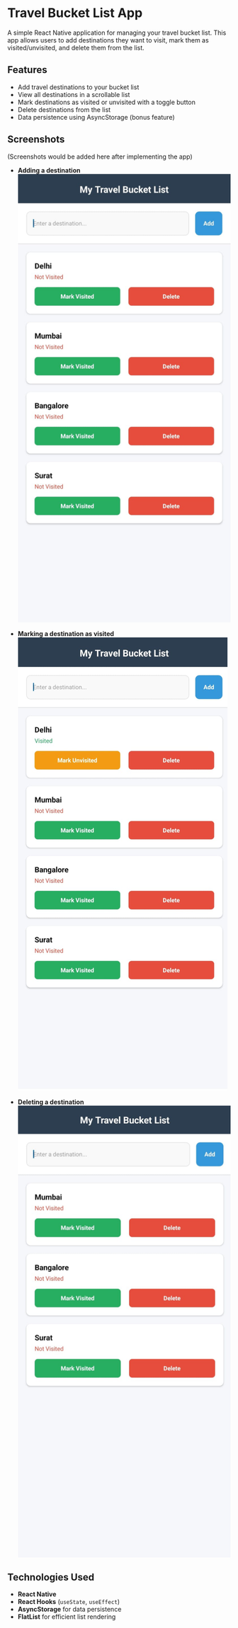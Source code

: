 # Travel Bucket List App

A simple React Native application for managing your travel bucket list. This app allows users to add destinations they want to visit, mark them as visited/unvisited, and delete them from the list.

## Features
- Add travel destinations to your bucket list
- View all destinations in a scrollable list
- Mark destinations as visited or unvisited with a toggle button
- Delete destinations from the list
- Data persistence using AsyncStorage (bonus feature)

## Screenshots
(Screenshots would be added here after implementing the app)
- **Adding a destination**
  ![Add Destination Screenshot](https://github.com/vivekgupta2004/TravelBucketList/blob/b6a4c4bf11a577464c396bdb2daf384e0a32e46d/add-destination.png)
  
- **Marking a destination as visited**
  ![Mark Visited Screenshot](https://github.com/vivekgupta2004/TravelBucketList/blob/b6a4c4bf11a577464c396bdb2daf384e0a32e46d/mark-visited.png)

- **Deleting a destination**
  ![Delete Destination Screenshot](https://github.com/vivekgupta2004/TravelBucketList/blob/b6a4c4bf11a577464c396bdb2daf384e0a32e46d/delete-destination.png)

## Technologies Used
- **React Native**
- **React Hooks** (`useState`, `useEffect`)
- **AsyncStorage** for data persistence
- **FlatList** for efficient list rendering
